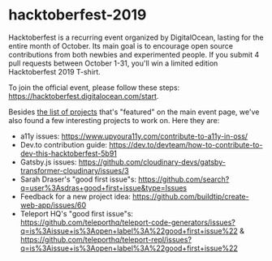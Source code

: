 # hacktoberfest-2019

Hacktoberfest is a recurring event organized by DigitalOcean, lasting for the entire month of October. Its main goal is to encourage open source contributions from both newbies and experimented people. If you submit 4 pull requests between October 1-31, you'll win a limited edition Hacktoberfest 2019 T-shirt.

To join the official event, please follow these steps: https://hacktoberfest.digitalocean.com/start.

Besides [the list of projects](https://hacktoberfest.digitalocean.com/) that's "featured" on the main event page, we've also found a few interesting projects to work on. Here they are:
- a11y issues: https://www.upyoura11y.com/contribute-to-a11y-in-oss/
- Dev.to contribution guide: https://dev.to/devteam/how-to-contribute-to-dev-this-hacktoberfest-5b91
- Gatsby.js issues: https://github.com/cloudinary-devs/gatsby-transformer-cloudinary/issues/3
- Sarah Draser's "good first issue"s: https://github.com/search?q=user%3Asdras+good+first+issue&type=Issues
- Feedback for a new project idea: https://github.com/buildtip/create-web-app/issues/60
- Teleport HQ's "good first issue"s: https://github.com/teleporthq/teleport-code-generators/issues?q=is%3Aissue+is%3Aopen+label%3A%22good+first+issue%22 & https://github.com/teleporthq/teleport-repl/issues?q=is%3Aissue+is%3Aopen+label%3A%22good+first+issue%22
